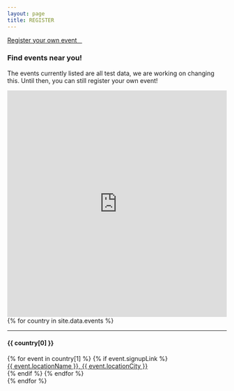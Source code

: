 ```yaml
---
layout: page
title: REGISTER
---
```


<link href="https://s3.amazonaws.com/mozillascience/mapglyphs/mapglyphs.css" rel="stylesheet">

<a class="btn btn-lg btn-default btn-next btn-xs-full" href="https://docs.google.com/forms/d/e/1FAIpQLSdcae57eJpqnFEPHwe4HjIzuvpe1RoRzsibH3vY4gmSikFxaA/viewform" target="_blank">Register your own event &nbsp;&nbsp;<i class="fa fa-play" aria-hidden="true"></i></a>

<h3>Find events near you!</h3>
<p>The events currently listed are all test data, we are working on changing this. Until then, you can still register your own event!</p>

<iframe width="100%" height="520" frameborder="0" src="https://www.google.com/maps/d/u/0/embed?mid=1AaL9Hv0VroENQOEjIY2aYPhCKic&zoom=14" allowfullscreen webkitallowfullscreen mozallowfullscreen oallowfullscreen msallowfullscreen></iframe>

<div class="row map-sites">
{% for country in site.data.events %}
  <div class="col-lg-3 col-sm-4 col-xs-6">
  <i class="mg mg-5x map-{{ country[1][0].locationCountryCode | downcase }}"></i>
  <hr >
  <h4>{{ country[0] }}</h4>
  {% for event in country[1] %}
    {% if event.signupLink %}
      <div><a target="_blank" href="{{ event.signupLink }}">{{ event.locationName }}, {{ event.locationCity }}</a></div>
    {% endif %}
  {% endfor %}
  </div>
{% endfor %}
</div>